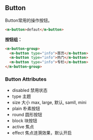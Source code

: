 ## Button

Button常用的操作按钮。

```html
<m-button>defaut</m-button>
```

**按钮组：**

```html
<m-button-group>
  <m-button type="info">首页</m-button>
  <m-button type="info">热门</m-button>
  <m-button type="info">专栏</m-button>
</m-button-group>
```

### Button Attributes

+ disabled 禁用状态
+ type 主题
+ size 大小 max, large, 默认, samll, mini
+ plain 朴素按钮
+ round 圆形按钮
+ block 块按钮
+ active 焦点
+ effect 焦点涟漪效果，默认开启
